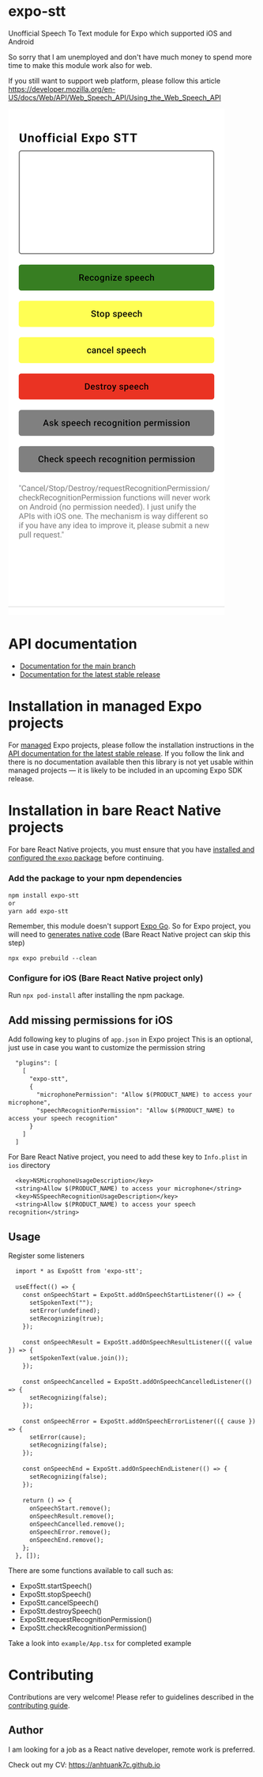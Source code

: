 # expo-stt

Unofficial Speech To Text module for Expo which supported iOS and Android

So sorry that I am unemployed and don't have much money to spend more time to make this module work also for web.

If you still want to support web platform, please follow this article https://developer.mozilla.org/en-US/docs/Web/API/Web_Speech_API/Using_the_Web_Speech_API

![Demo speech to text](demo.png "Demo Speech To Text")

# API documentation

- [Documentation for the main branch](https://github.com/expo/expo/blob/main/docs/pages/versions/unversioned/sdk/stt.md)
- [Documentation for the latest stable release](https://docs.expo.dev/versions/latest/sdk/stt/)

# Installation in managed Expo projects

For [managed](https://docs.expo.dev/versions/latest/introduction/managed-vs-bare/) Expo projects, please follow the installation instructions in the [API documentation for the latest stable release](#api-documentation). If you follow the link and there is no documentation available then this library is not yet usable within managed projects &mdash; it is likely to be included in an upcoming Expo SDK release.

# Installation in bare React Native projects

For bare React Native projects, you must ensure that you have [installed and configured the `expo` package](https://docs.expo.dev/bare/installing-expo-modules/) before continuing.

### Add the package to your npm dependencies

```
npm install expo-stt
or
yarn add expo-stt
```

Remember, this module doesn't support [Expo Go](https://expo.dev/expo-go).
So for Expo project, you will need to [generates native code](https://docs.expo.dev/workflow/prebuild/#clean) (Bare React Native project can skip this step)

```
npx expo prebuild --clean
```

### Configure for iOS (Bare React Native project only)

Run `npx pod-install` after installing the npm package.
## Add missing permissions for iOS

Add following key to plugins of `app.json` in Expo project
This is an optional, just use in case you want to customize the permission string

```
  "plugins": [
    [
      "expo-stt",
      {
        "microphonePermission": "Allow $(PRODUCT_NAME) to access your microphone",
        "speechRecognitionPermission": "Allow $(PRODUCT_NAME) to access your speech recognition"
      }
    ]
  ]
```

For Bare React Native project, you need to add these key to `Info.plist` in `ios` directory

```
  <key>NSMicrophoneUsageDescription</key>
  <string>Allow $(PRODUCT_NAME) to access your microphone</string>
  <key>NSSpeechRecognitionUsageDescription</key>
  <string>Allow $(PRODUCT_NAME) to access your speech recognition</string>
```

## Usage

Register some listeners
```
  import * as ExpoStt from 'expo-stt';

  useEffect(() => {
    const onSpeechStart = ExpoStt.addOnSpeechStartListener(() => {
      setSpokenText("");
      setError(undefined);
      setRecognizing(true);
    });

    const onSpeechResult = ExpoStt.addOnSpeechResultListener(({ value }) => {
      setSpokenText(value.join());
    });

    const onSpeechCancelled = ExpoStt.addOnSpeechCancelledListener(() => {
      setRecognizing(false);
    });

    const onSpeechError = ExpoStt.addOnSpeechErrorListener(({ cause }) => {
      setError(cause);
      setRecognizing(false);
    });

    const onSpeechEnd = ExpoStt.addOnSpeechEndListener(() => {
      setRecognizing(false);
    });

    return () => {
      onSpeechStart.remove();
      onSpeechResult.remove();
      onSpeechCancelled.remove();
      onSpeechError.remove();
      onSpeechEnd.remove();
    };
  }, []);
```

There are some functions available to call such as:

* ExpoStt.startSpeech()
* ExpoStt.stopSpeech()
* ExpoStt.cancelSpeech()
* ExpoStt.destroySpeech()
* ExpoStt.requestRecognitionPermission()
* ExpoStt.checkRecognitionPermission()

Take a look into `example/App.tsx` for completed example

# Contributing

Contributions are very welcome! Please refer to guidelines described in the [contributing guide]( https://github.com/expo/expo#contributing).

## Author

I am looking for a job as a React native developer, remote work is preferred.

Check out my CV: https://anhtuank7c.github.io
